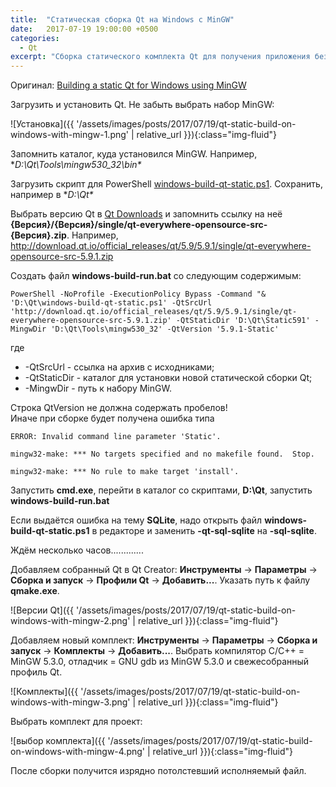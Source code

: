 ```yaml
---
title:  "Статическая сборка Qt на Windows с MinGW"
date:   2017-07-19 19:00:00 +0500
categories:
  - Qt
excerpt: "Сборка статического комплекта Qt для получения приложения без зависимостей от других библиотек Qt."
---
```

Оригинал: [Building a static Qt for Windows using MinGW](https://wiki.qt.io/Building_a_static_Qt_for_Windows_using_MinGW)

Загрузить и установить Qt. Не забыть выбрать набор MinGW:

![Установка]({{ '/assets/images/posts/2017/07/19/qt-static-build-on-windows-with-mingw-1.png' | relative_url }}){:class="img-fluid"}

Запомнить каталог, куда установился MinGW. Например, **D:\Qt\Tools\mingw530_32\bin\**

Загрузить скрипт для PowerShell [windows-build-qt-static.ps1](https://sourceforge.net/p/qtlmovie/code/ci/v1.2.16/tree/build/windows-build-qt-static.ps1?format=raw).
Сохранить, например в **D:\Qt\**

Выбрать версию Qt в [Qt Downloads](http://download.qt.io/official_releases/qt/) и запомнить ссылку на неё **{Версия}/{Версия}/single/qt-everywhere-opensource-src-{Версия}.zip**. Например, http://download.qt.io/official_releases/qt/5.9/5.9.1/single/qt-everywhere-opensource-src-5.9.1.zip

Создать файл **windows-build-run.bat** со следующим содержимым:
```
PowerShell -NoProfile -ExecutionPolicy Bypass -Command "& 'D:\Qt\windows-build-qt-static.ps1' -QtSrcUrl 'http://download.qt.io/official_releases/qt/5.9/5.9.1/single/qt-everywhere-opensource-src-5.9.1.zip' -QtStaticDir 'D:\Qt\Static591' -MingwDir 'D:\Qt\Tools\mingw530_32' -QtVersion '5.9.1-Static'
```
где
  * -QtSrcUrl - ссылка на архив с исходниками;
  * -QtStaticDir - каталог для установки новой статической сборки Qt;
  * -MingwDir - путь к набору MinGW.

<div class="alert alert-warning" role="alert">
Строка QtVersion не должна содержать пробелов!<br>
Иначе при сборке будет получена ошибка типа
<code><br>
ERROR: Invalid command line parameter 'Static'.<br>
mingw32-make: *** No targets specified and no makefile found.  Stop.<br>
mingw32-make: *** No rule to make target 'install'.
</code>
</div>

Запустить **cmd.exe**, перейти в каталог со скриптами, **D:\\Qt**, запустить **windows-build-run.bat**

Если выдаётся ошибка на тему **SQLite**, надо открыть файл **windows-build-qt-static.ps1** в редакторе и заменить **-qt-sql-sqlite** на **-sql-sqlite**.

Ждём несколько часов.............

Добавляем собранный Qt в Qt Creator: **Инструменты** → **Параметры** → **Сборка и запуск** → **Профили Qt** → **Добавить...**. Указать путь к файлу **qmake.exe**.

![Версии Qt]({{ '/assets/images/posts/2017/07/19/qt-static-build-on-windows-with-mingw-2.png' | relative_url }}){:class="img-fluid"}

Добавляем новый комплект: **Инструменты** → **Параметры** → **Сборка и запуск** → **Комплекты** → **Добавить...**. Выбрать компилятор C/C++ = MinGW 5.3.0, отладчик = GNU gdb из MinGW 5.3.0 и свежесобранный профиль Qt.

![Комплекты]({{ '/assets/images/posts/2017/07/19/qt-static-build-on-windows-with-mingw-3.png' | relative_url }}){:class="img-fluid"}

Выбрать комплект для проект:

![выбор комплекта]({{ '/assets/images/posts/2017/07/19/qt-static-build-on-windows-with-mingw-4.png' | relative_url }}){:class="img-fluid"}

После сборки получится изрядно потолстевший исполняемый файл.
